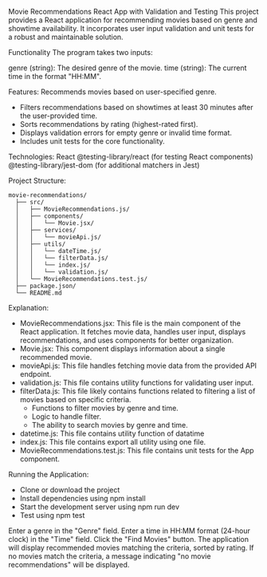 Movie Recommendations React App with Validation and Testing
This project provides a React application for recommending movies based on genre and showtime availability. It incorporates user input validation and unit tests for a robust and maintainable solution.

Functionality
The program takes two inputs:

genre (string): The desired genre of the movie.
time (string): The current time in the format "HH:MM".

Features:
Recommends movies based on user-specified genre.
- Filters recommendations based on showtimes at least 30 minutes after the user-provided time.
- Sorts recommendations by rating (highest-rated first).
- Displays validation errors for empty genre or invalid time format.
- Includes unit tests for the core functionality.

Technologies:
React
@testing-library/react (for testing React components)
@testing-library/jest-dom (for additional matchers in Jest)

Project Structure:
```
movie-recommendations/
  ├── src/
  │   ├── MovieRecommendations.js/
  │   ├── components/
  │   │   └── Movie.jsx/
  │   ├── services/
  │   │   └── movieApi.js/
  │   ├── utils/
  │   │   └── dateTime.js/
  │   │   └── filterData.js/
  │   │   └── index.js/
  │   │   └── validation.js/
  │   └── MovieRecommendations.test.js/
  ├── package.json/
  └── README.md
```


Explanation:
- MovieRecommendations.jsx: This file is the main component of the React application. It fetches movie data, handles user input, displays recommendations, and uses components for better organization.
- Movie.jsx: This component displays information about a single recommended movie.
- movieApi.js: This file handles fetching movie data from the provided API endpoint.
- validation.js: This file contains utility functions for validating user input.
- filterData.js:  This file likely contains functions related to filtering a list of movies based on specific criteria. 
  - Functions to filter movies by genre and time.
  - Logic to handle filter.
  - The ability to search movies by genre and time.
- datetime.js: This file contains utility function of datatime
- index.js: This file contains export all utility using one file.
- MovieRecommendations.test.js: This file contains unit tests for the App component.
  
Running the Application:
- Clone or download the project
- Install dependencies using npm install
- Start the development server using npm run dev
- Test using npm test

Enter a genre in the "Genre" field.
Enter a time in HH:MM format (24-hour clock) in the "Time" field.
Click the "Find Movies" button.
The application will display recommended movies matching the criteria, sorted by rating.
If no movies match the criteria, a message indicating "no movie recommendations" will be displayed.
